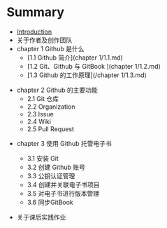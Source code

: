 # Summary

* [Introduction](README.md)
* 关于作者及创作团队
* chapter 1 Github 是什么
  * [1.1 Github 简介](chapter 1/1.1.md)
  * [1.2 Git、Github 与 GitBook ](chapter 1/1.2.md)
  * [1.3 Github 的工作原理](/chapter 1/1.3.md)
  
- chapter 2 Github 的主要功能
  - 2.1 Git 仓库
  - 2.2 Organization
  - 2.3 Issue
  - 2.4 Wiki
  - 2.5 Pull Request
  
* chapter 3 使用 Github 托管电子书
  - 3.1 安装 Git
  - 3.2 创建 Github 账号
  - 3.3 公钥认证管理
  - 3.4 创建并关联电子书项目
  * 3.5 对电子书进行版本管理
  * 3.6 同步GitBook

* 关于课后实践作业




